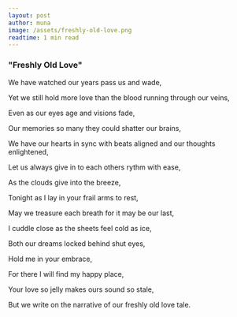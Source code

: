 ```yaml
---
layout: post
author: muna
image: /assets/freshly-old-love.png
readtime: 1 min read
---
```

### "Freshly Old Love" 

We have watched our years pass us and wade,

Yet we still hold more love than the blood running through our veins,

Even as our eyes age and visions fade,

Our memories so many they could shatter our brains,

We have our hearts in sync with beats aligned and our thoughts enlightened,

Let us always give in to each others rythm with ease,

As the clouds give into the breeze,

Tonight as I lay in your frail arms to rest,

May we treasure each breath for it may be our last,

I cuddle close as the sheets feel cold as ice,

Both our dreams locked behind shut eyes,

Hold me in your embrace,

For there I will find my happy place,

Your love so jelly makes ours sound so stale,

But we write on the narrative of our freshly old love tale.
